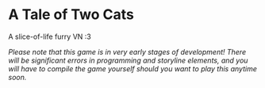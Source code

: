 # A Tale of Two Cats
A slice-of-life furry VN :3

 *Please note that this game is in very early stages of development! There will be significant errors in programming and storyline elements, and you will have to compile the game yourself should you want to play this anytime soon.*